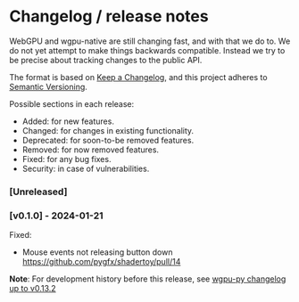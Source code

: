 # Changelog / release notes

WebGPU and wgpu-native are still changing fast, and with that we do to. We do
not yet attempt to make things backwards compatible. Instead we try to
be precise about tracking changes to the public API.

The format is based on [Keep a Changelog](https://keepachangelog.com/en/1.0.0/),
and this project adheres to [Semantic Versioning](https://semver.org/spec/v2.0.0.html).

Possible sections in each release:

* Added: for new features.
* Changed: for changes in existing functionality.
* Deprecated: for soon-to-be removed features.
* Removed: for now removed features.
* Fixed: for any bug fixes.
* Security: in case of vulnerabilities.


### [Unreleased]

### [v0.1.0] - 2024-01-21

Fixed:
* Mouse events not releasing button down https://github.com/pygfx/shadertoy/pull/14


**Note**: For development history before this release, see [wgpu-py changelog up to v0.13.2](https://github.com/pygfx/wgpu-py/blob/main/CHANGELOG.md#v0132---21-12-2023)